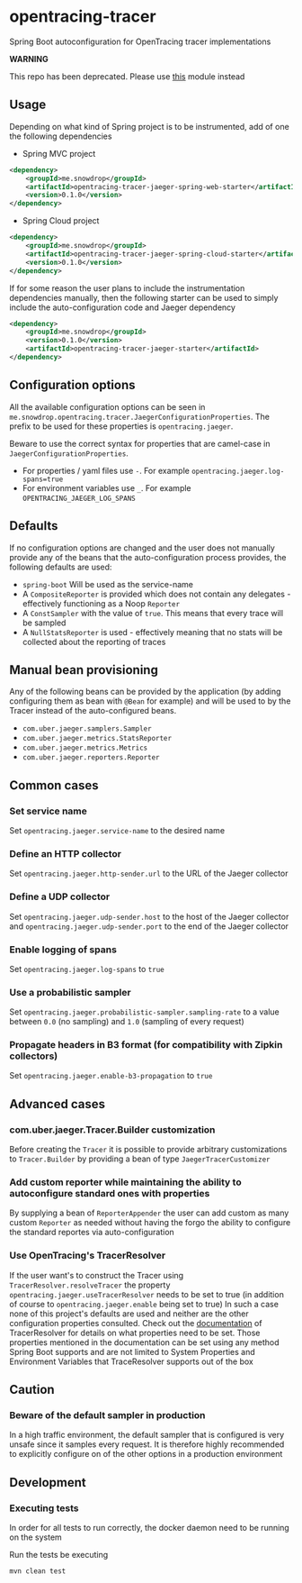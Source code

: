 # opentracing-tracer
Spring Boot autoconfiguration for OpenTracing tracer implementations

**WARNING**

This repo has been deprecated. Please use [this](https://github.com/opentracing-contrib/java-spring-cloud/tree/master/opentracing-spring-cloud-starter-jaeger) module instead

## Usage

Depending on what kind of Spring project is to be instrumented, add of one the following dependencies

* Spring MVC project 
```xml
<dependency>
    <groupId>me.snowdrop</groupId>
    <artifactId>opentracing-tracer-jaeger-spring-web-starter</artifactId>
    <version>0.1.0</version>
</dependency>
```


* Spring Cloud project
```xml
<dependency>
    <groupId>me.snowdrop</groupId>
    <artifactId>opentracing-tracer-jaeger-spring-cloud-starter</artifactId>
    <version>0.1.0</version>
</dependency>
```

If for some reason the user plans to include the instrumentation dependencies manually, then the 
following starter can be used to simply include the auto-configuration code and Jaeger dependency

```xml
<dependency>
    <groupId>me.snowdrop</groupId>
    <version>0.1.0</version>
    <artifactId>opentracing-tracer-jaeger-starter</artifactId>
</dependency>
``` 

## Configuration options

All the available configuration options can be seen in `me.snowdrop.opentracing.tracer.JaegerConfigurationProperties`.
The prefix to be used for these properties is `opentracing.jaeger`.

Beware to use the correct syntax for properties that are camel-case in `JaegerConfigurationProperties`.

* For properties / yaml files use `-`. For example `opentracing.jaeger.log-spans=true`
* For environment variables use `_`. For example `OPENTRACING_JAEGER_LOG_SPANS` 

## Defaults

If no configuration options are changed and the user does not manually provide any of the beans that the 
auto-configuration process provides, the following defaults are used:

* `spring-boot` Will be used as the service-name
* A `CompositeReporter` is provided which does not contain any delegates - effectively functioning as a Noop `Reporter`
* A `ConstSampler` with the value of `true`. This means that every trace will be sampled
* A `NullStatsReporter` is used - effectively meaning that no stats will be collected about the reporting of traces

## Manual bean provisioning

Any of the following beans can be provided by the application (by adding configuring them as bean with `@Bean` for example)
and will be used to by the Tracer instead of the auto-configured beans.

* `com.uber.jaeger.samplers.Sampler`  
* `com.uber.jaeger.metrics.StatsReporter`  
* `com.uber.jaeger.metrics.Metrics`  
* `com.uber.jaeger.reporters.Reporter` 

## Common cases

### Set service name 

Set `opentracing.jaeger.service-name` to the desired name

### Define an HTTP collector

Set `opentracing.jaeger.http-sender.url` to the URL of the Jaeger collector

### Define a UDP collector

Set `opentracing.jaeger.udp-sender.host` to the host of the Jaeger collector
and `opentracing.jaeger.udp-sender.port` to the end of the Jaeger collector

### Enable logging of spans

Set `opentracing.jaeger.log-spans` to `true`

### Use a probabilistic sampler 

Set `opentracing.jaeger.probabilistic-sampler.sampling-rate` to a value between `0.0` (no sampling) and `1.0` (sampling of every request)

### Propagate headers in B3 format (for compatibility with Zipkin collectors)

Set `opentracing.jaeger.enable-b3-propagation` to `true`

## Advanced cases

### com.uber.jaeger.Tracer.Builder customization

Before creating the `Tracer` it is possible to provide arbitrary customizations to `Tracer.Builder` by providing a bean
of type `JaegerTracerCustomizer`

### Add custom reporter while maintaining the ability to autoconfigure standard ones with properties

By supplying a bean of `ReporterAppender` the user can add custom as many custom `Reporter` as needed without
having the forgo the ability to configure the standard reportes via auto-configuration

### Use OpenTracing's TracerResolver

If the user want's to construct the Tracer using `TracerResolver.resolveTracer` the property `opentracing.jaeger.useTracerResolver`
needs to be set to true (in addition of course to `opentracing.jaeger.enable` being set to true)
In such a case none of this project's defaults are used and neither are the other configuration properties consulted.
Check out the [documentation](https://github.com/jaegertracing/jaeger-client-java/blob/master/jaeger-core/README.md) of TracerResolver
for details on what properties need to be set.
Those properties mentioned in the documentation can be set using any method Spring Boot supports and are not limited
to System Properties and Environment Variables that TraceResolver supports out of the box

## Caution

### Beware of the default sampler in production

In a high traffic environment, the default sampler that is configured is very unsafe since it samples every request.
It is therefore highly recommended to explicitly configure on of the other options in a production environment


## Development

### Executing tests

In order for all tests to run correctly, the docker daemon need to be running on the system

Run the tests be executing

`mvn clean test` 
